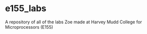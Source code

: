 # e155_labs
A repository of all of the labs Zoe made at Harvey Mudd College for Microprocessors (E155)

